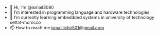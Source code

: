 - 👋 Hi, I’m @ismail3080
- 👀 I’m interested in programming language and hardware technologies
- 🌱 I’m currently learning embeddded systems in university of technology settat-morocco
- 📫 How to reach me ismaillichir501@gmail.com

<!---
ismail3080/ismail3080 is a ✨ special ✨ repository because its `README.md` (this file) appears on your GitHub profile.
You can click the Preview link to take a look at your changes.
--->
